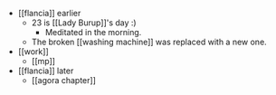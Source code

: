 - [[flancia]] earlier
  - 23 is [[Lady Burup]]'s day :)
    - Meditated in the morning.
  - The broken [[washing machine]] was replaced with a new one.
- [[work]]
  - [[mp]]
- [[flancia]] later
  - [[agora chapter]]
